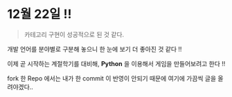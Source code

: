 # 12월 22일 !!

> 카테고리 구현이 성공적으로 된 것 같다.

개발 언어를 분야별로 구분해 놓으니 한 눈에 보기 더 좋아진 것 같다 !!

이제 곧 시작하는 계절학기를 대비해, __Python__ 을 이용해서 게임을 만들어보려고 한다 !!

fork 한 Repo 에서는 내가 한 commit 이 반영이 안되기 때문에 여기에 가끔씩 글을 올려야겠다..

